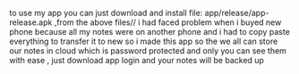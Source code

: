to use my app you can just download and install file: app/release/app-release.apk ,from the above files//
i had faced problem when i buyed new phone because all my notes were on another phone and i had to copy paste everything to transfer it to new so i made this app so the we all can store our notes in cloud which is password protected and only you can see them with ease , just download app login and your notes will be backed up 
